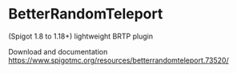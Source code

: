 # BetterRandomTeleport
(Spigot 1.8 to 1.18+) lightweight BRTP plugin

Download and documentation
https://www.spigotmc.org/resources/betterrandomteleport.73520/

